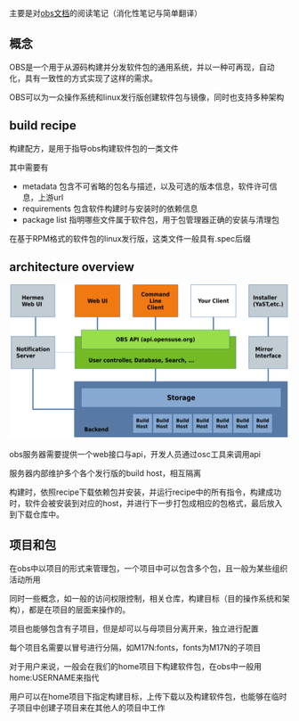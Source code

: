 主要是对[obs文档](https://openbuildservice.org/help/manuals/obs-user-guide/)的阅读笔记（消化性笔记与简单翻译）

## 概念

OBS是一个用于从源码构建并分发软件包的通用系统，并以一种可再现，自动化，具有一致性的方式实现了这样的需求。

OBS可以为一众操作系统和linux发行版创建软件包与镜像，同时也支持多种架构

## build recipe

构建配方，是用于指导obs构建软件包的一类文件

其中需要有

- metadata 包含不可省略的包名与描述，以及可选的版本信息，软件许可信息，上游url
- requirements  包含软件构建时与安装时的依赖信息
- package list   指明哪些文件属于软件包，用于包管理器正确的安装与清理包

在基于RPM格式的软件包的linux发行版，这类文件一般具有.spec后缀

## architecture overview

![obs-concept](imgs/obs-concept.svg)

obs服务器需要提供一个web接口与api，开发人员通过osc工具来调用api

服务器内部维护多个各个发行版的build host，相互隔离

构建时，依照recipe下载依赖包并安装，并运行recipe中的所有指令，构建成功时，软件会被安装到对应的host，并进行下一步打包成相应的包格式，最后放入到下载仓库中。

## 项目和包

在obs中以项目的形式来管理包，一个项目中可以包含多个包，且一般为某些组织活动所用

同时一些概念，如一般的访问权限控制，相关仓库，构建目标（目的操作系统和架构），都是在项目的层面来操作的。

项目也能够包含有子项目，但是却可以与母项目分离开来，独立进行配置

每个项目名需要以冒号进行分隔，如M17N:fonts，fonts为M17N的子项目

对于用户来说，一般会在我们的home项目下构建软件包，在obs中一般用home:USERNAME来指代

用户可以在home项目下指定构建目标，上传下载以及构建软件包，也能够在临时子项目中创建子项目来在其他人的项目中工作